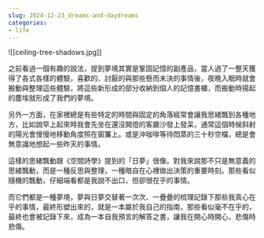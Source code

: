 ```yaml
---
slug: 2024-12-23_dreams-and-daydreams
categories: 
- life
---
```


![[ceiling-tree-shadows.jpg]]

之前看過一個有趣的說法，提到夢境其實是鞏固記憶的副產品，當人過了一整天獲得了各式各樣的體驗，喜歡的、討厭的與那些懸而未決的事情後，夜晚入眠時就會搬動與整理這些體驗，將這些新形成的部分收納到個人的記憶書櫃，而搬動時揚起的塵埃就形成了我們的夢境。

另外一方面，在家裡總是有些特定的時間與固定的角落經常會讓我思緒飄到各種地方，比如說早上起來時我會先坐在還沒開燈的客廳沙發上發呆，通常這個時候斜射的陽光會慢慢地移動角度照在窗簾上。或是沖咖啡等待悶蒸的三十秒空檔，總是會無意識地想起一些昨天的事情。

這樣的思緒飄動跟《空間詩學》提到的「日夢」很像。對我來說那不只是無意義的思緒飄動，而是一種反思與整理，一種暗自在心裡做出決策的重要時刻。那些看似隨機的飄動，仔細端看都是我說不出口，但卻很在乎的事情。

而它們都是一種夢境，夢與日夢交替著一次次、一疊疊的梳理記錄下那些我真心在乎的事情，最終形塑出來的，就是一本屬於我自己的指南，那些看似毫不在乎的，最終也會被記錄下來，成為一本自我預言的解答之書，讓我在開心時開心，悲傷時悲傷。